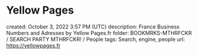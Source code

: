# Yellow Pages

created: October 3, 2022 3:57 PM (UTC)
description: France Business Numbers and Adresses by Yellow Pages.fr
folder: BOOKMRKS-MTHRFCKR / SEARCH PARTY MTHRFCKR! / People
tags: Search, engine, people
url: https://yellowpages.fr